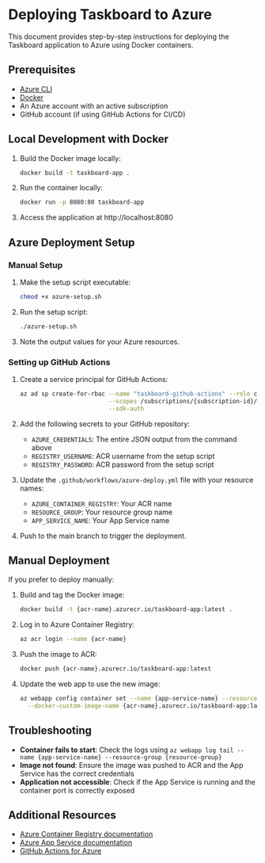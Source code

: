 # Deploying Taskboard to Azure

This document provides step-by-step instructions for deploying the Taskboard application to Azure using Docker containers.

## Prerequisites

- [Azure CLI](https://docs.microsoft.com/en-us/cli/azure/install-azure-cli)
- [Docker](https://docs.docker.com/get-docker/)
- An Azure account with an active subscription
- GitHub account (if using GitHub Actions for CI/CD)

## Local Development with Docker

1. Build the Docker image locally:
   ```bash
   docker build -t taskboard-app .
   ```

2. Run the container locally:
   ```bash
   docker run -p 8080:80 taskboard-app
   ```

3. Access the application at http://localhost:8080

## Azure Deployment Setup

### Manual Setup

1. Make the setup script executable:
   ```bash
   chmod +x azure-setup.sh
   ```

2. Run the setup script:
   ```bash
   ./azure-setup.sh
   ```

3. Note the output values for your Azure resources.

### Setting up GitHub Actions

1. Create a service principal for GitHub Actions:
   ```bash
   az ad sp create-for-rbac --name "taskboard-github-actions" --role contributor \
                            --scopes /subscriptions/{subscription-id}/resourceGroups/{resource-group} \
                            --sdk-auth
   ```

2. Add the following secrets to your GitHub repository:
   - `AZURE_CREDENTIALS`: The entire JSON output from the command above
   - `REGISTRY_USERNAME`: ACR username from the setup script
   - `REGISTRY_PASSWORD`: ACR password from the setup script

3. Update the `.github/workflows/azure-deploy.yml` file with your resource names:
   - `AZURE_CONTAINER_REGISTRY`: Your ACR name
   - `RESOURCE_GROUP`: Your resource group name
   - `APP_SERVICE_NAME`: Your App Service name

4. Push to the main branch to trigger the deployment.

## Manual Deployment

If you prefer to deploy manually:

1. Build and tag the Docker image:
   ```bash
   docker build -t {acr-name}.azurecr.io/taskboard-app:latest .
   ```

2. Log in to Azure Container Registry:
   ```bash
   az acr login --name {acr-name}
   ```

3. Push the image to ACR:
   ```bash
   docker push {acr-name}.azurecr.io/taskboard-app:latest
   ```

4. Update the web app to use the new image:
   ```bash
   az webapp config container set --name {app-service-name} --resource-group {resource-group} \
     --docker-custom-image-name {acr-name}.azurecr.io/taskboard-app:latest
   ```

## Troubleshooting

- **Container fails to start**: Check the logs using `az webapp log tail --name {app-service-name} --resource-group {resource-group}`
- **Image not found**: Ensure the image was pushed to ACR and the App Service has the correct credentials
- **Application not accessible**: Check if the App Service is running and the container port is correctly exposed

## Additional Resources

- [Azure Container Registry documentation](https://docs.microsoft.com/en-us/azure/container-registry/)
- [Azure App Service documentation](https://docs.microsoft.com/en-us/azure/app-service/)
- [GitHub Actions for Azure](https://github.com/Azure/actions/) 